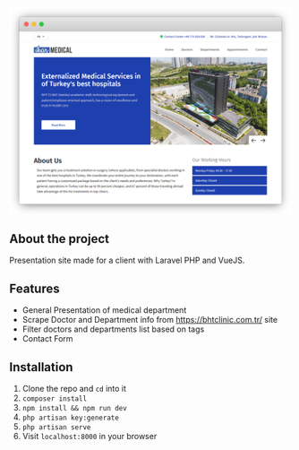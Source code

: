 <p align="center">
  <img src="https://github.com/zsoltibv/ikar-medical/raw/main/public/img/hero.png" alt="accessibility text">
</p>

## About the project

Presentation site made for a client with Laravel PHP and VueJS.
## Features

- General Presentation of medical department
- Scrape Doctor and Department info from https://bhtclinic.com.tr/ site
- Filter doctors and departments list based on tags
- Contact Form
## Installation

1. Clone the repo and `cd` into it
1. `composer install`
1. `npm install && npm run dev`
1. `php artisan key:generate`
1. `php artisan serve`
1. Visit `localhost:8000` in your browser
